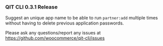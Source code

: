 ### QIT CLI 0.3.1 Release

Suggest an unique app name to be able to run `partner:add` multiple times without having to delete previous application passwords.

Please ask any questions/report any issues at https://github.com/woocommerce/qit-cli/issues

